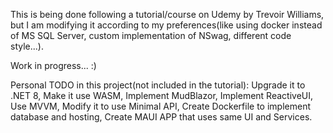 This is being done following a tutorial/course on Udemy by Trevoir Williams, but I am modifying it according to my preferences(like using docker instead of MS SQL Server, custom implementation of NSwag, different code style...).

Work in progress... :)

Personal TODO in this project(not included in the tutorial):
Upgrade it to .NET 8,
Make it use WASM,
Implement MudBlazor,
Implement ReactiveUI,
Use MVVM,
Modify it to use Minimal API,
Create Dockerfile to implement database and hosting,
Create MAUI APP that uses same UI and Services.

